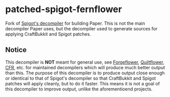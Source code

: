 # patched-spigot-fernflower

Fork of [Spigot's decompiler](https://hub.spigotmc.org/stash/projects/SPIGOT/repos/fernflower/) for building Paper.
This is not the main decompiler Paper uses, but the decompiler used to generate sources for applying CraftBukkit and Spigot patches.

## Notice
This decompiler is **NOT** meant for general use, see [Forgeflower](https://github.com/MinecraftForge/ForgeFlower), [Quiltflower](https://github.com/QuiltMC/quiltflower), [CFR](https://www.benf.org/other/cfr/), etc. for maintained decompilers
which will produce much better output than this. The purpose of this decompiler is to produce output close enough or identical to that of Spigot's decompiler so that CraftBukkit and Spigot
patches will apply cleanly, but to do it faster. This means it is not a goal of this decompiler to improve output, unlike the aforementioend projects.
